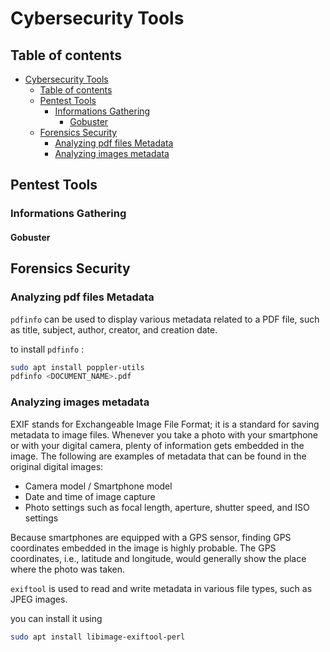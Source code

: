 # Cybersecurity Tools

## Table of contents

- [Cybersecurity Tools](#cybersecurity-tools)
  - [Table of contents](#table-of-contents)
  - [Pentest Tools](#pentest-tools)
    - [Informations Gathering](#informations-gathering)
      - [Gobuster](#gobuster)
  - [Forensics Security](#forensics-security)
    - [Analyzing pdf files Metadata](#analyzing-pdf-files-metadata)
    - [Analyzing images metadata](#analyzing-images-metadata)

## Pentest Tools

### Informations Gathering

#### Gobuster

## Forensics Security

### Analyzing pdf files Metadata

```pdfinfo``` can be used to display various metadata related to a PDF file, such as title, subject, author, creator, and creation date.

to install ```pdfinfo``` :

```bash
sudo apt install poppler-utils
pdfinfo <DOCUMENT_NAME>.pdf
```

### Analyzing images metadata

EXIF stands for Exchangeable Image File Format; it is a standard for saving metadata to image files. Whenever you take a photo with your smartphone or with your digital camera, plenty of information gets embedded in the image. The following are examples of metadata that can be found in the original digital images:

* Camera model / Smartphone model
* Date and time of image capture
* Photo settings such as focal length, aperture, shutter speed, and ISO settings

Because smartphones are equipped with a GPS sensor, finding GPS coordinates embedded in the image is highly probable. The GPS coordinates, i.e., latitude and longitude, would generally show the place where the photo was taken.

```exiftool``` is used to read and write metadata in various file types, such as JPEG images.

you can install it using 

```bash
sudo apt install libimage-exiftool-perl
```
